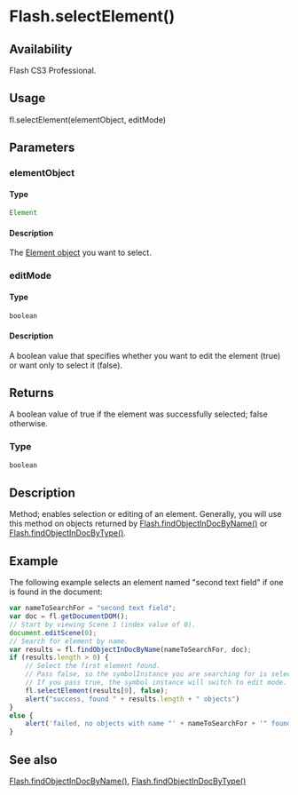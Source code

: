 # Flash.selectElement()

## Availability

Flash CS3 Professional.

## Usage

fl.selectElement(elementObject, editMode)

## Parameters

### **elementObject**

#### Type

```typescript
Element
```

#### Description

The [Element object](../Element_object/Element_summary.md) you want to select.

### **editMode**

#### Type

```typescript
boolean
```

#### Description

A boolean value that specifies whether you want to edit the element (true) or want only to select it (false).

## Returns

A boolean value of true if the element was successfully selected; false otherwise.

### Type

```typescript
boolean
```

## Description

Method; enables selection or editing of an element. Generally, you will use this method on objects returned by
[Flash.findObjectInDocByName()](../Flash_object/Flash27.md) or [Flash.findObjectInDocByType()](../Flash_object/Flash28.md).

## Example

The following example selects an element named "second text field" if one is found in the document:

```javascript
var nameToSearchFor = "second text field";
var doc = fl.getDocumentDOM();
// Start by viewing Scene 1 (index value of 0).
document.editScene(0);
// Search for element by name.
var results = fl.findObjectInDocByName(nameToSearchFor, doc);
if (results.length > 0) {
    // Select the first element found.
    // Pass false, so the symbolInstance you are searching for is selected.
    // If you pass true, the symbol instance will switch to edit mode.
    fl.selectElement(results[0], false);
    alert("success, found " + results.length + " objects")
}
else {
    alert('failed, no objects with name "' + nameToSearchFor + '" found');
}
```

## See also

[Flash.findObjectInDocByName()](../Flash_object/Flash27.md), [Flash.findObjectInDocByType()](../Flash_object/Flash28.md)

